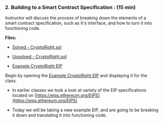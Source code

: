 ### 2. Building to a Smart Contract Specification : (15 min)

Instructor will discuss the process of breaking down the elements of a smart contract specification, such as it's interface, and how to turn it into functioning code.

**Files:**

* [Solved - CryptoRight.sol](Activities/LP-02-Ins_Building_to_a_Smart_Contract_Specification/Solved/CryptoRight.sol)

* [Unsolved - CryptoRight.sol](Activities/LP-02-Ins_Building_to_a_Smart_Contract_Specification/Unsolved/CryptoRightSpec.sol)

* [Example CryptoRight EIP](Activities/LP-02-Ins_Building_to_a_Smart_Contract_Specification/Unsolved/ExampleEIP.md)

Begin by opening the [Example CryptoRight EIP](Activities/LP-02-Ins_Building_to_a_Smart_Contract_Specification/Unsolved/ExampleEIP.md) and displaying it for the class.

* In earlier classes we took a look at variety of the EIP specifications located on [https://eips.ethereum.org/EIPS](https://eips.ethereum.org/EIPS)

* Today we will be taking a new example EIP, and are going to be breaking it down and translating it into functioning code.
